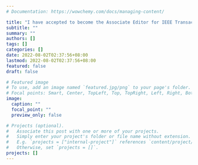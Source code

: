```yaml
---
# Documentation: https://wowchemy.com/docs/managing-content/

title: "I have accepted to become the Associate Editor for IEEE Transactions on Neural Networks and Learning Systems (T-NNLS)"
subtitle: ""
summary: ""
authors: []
tags: []
categories: []
date: 2022-08-02T02:37:56+08:00
lastmod: 2022-08-02T02:37:56+08:00
featured: false
draft: false

# Featured image
# To use, add an image named `featured.jpg/png` to your page's folder.
# Focal points: Smart, Center, TopLeft, Top, TopRight, Left, Right, BottomLeft, Bottom, BottomRight.
image:
  caption: ""
  focal_point: ""
  preview_only: false

# Projects (optional).
#   Associate this post with one or more of your projects.
#   Simply enter your project's folder or file name without extension.
#   E.g. `projects = ["internal-project"]` references `content/project/deep-learning/index.md`.
#   Otherwise, set `projects = []`.
projects: []
---
```

